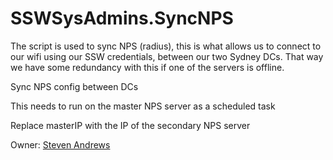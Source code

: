 # SSWSysAdmins.SyncNPS
The script is used to sync NPS (radius), this is what allows us to connect to our wifi using our SSW credentials, between our two Sydney DCs. That way we have some redundancy with this if one of the servers is offline.

Sync NPS config between DCs

This needs to run on the master NPS server as a scheduled task

Replace masterIP with the IP of the secondary NPS server

Owner: [Steven Andrews](https://www.ssw.com.au/people/steven-andrews)
